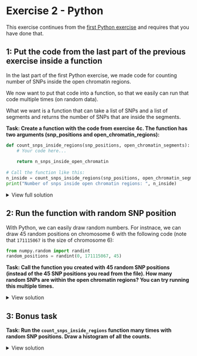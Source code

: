 # Exercise 2 - Python

This exercise continues from the [first Python exercise](Exercise1-Python.md) and requires that you have done that.



## 1: Put the code from the last part of the previous exercise inside a function
In the last part of the first Python exercise, we made code for counting number of SNPs inside the open chromatin regions. 

We now want to put that code into a function, so that we easily can run that code multiple times (on random data).

What we want is a function that can take a list of SNPs and a list of segments and returns the number of SNPs that are inside the segments.

**Task: Create a function with the code from exercise 4c. The function has two arguments (snp_positions and open_chromatin_regions):**
```python
def count_snps_inside_regions(snp_positions, open_chromatin_segments):
    # Your code here...
    
    return n_snps_inside_open_chromatin
    
# Call the function like this:
n_inside = count_snps_inside_regions(snp_positions, open_chromatin_segments)
print("Number of snps inside open chromatin regions: ", n_inside)
```

<details>
<summary>View full solution</summary>

```python
def count_snps_inside_regions(snp_positions, open_chromatin_segments):
    n_snps_inside_open_chromatin = 0

    for open_chromatin_region in open_chromatin_segments:
        start = open_chromatin_region[0]
        end = open_chromatin_region[1]
        for snp in snp_positions:
            # Check here whether the SNP is inside the region, increase the counter if it is     
            if snp >= start and snp < end:
                n_snps_inside_open_chromatin += 1
        
    return n_snps_inside_open_chromatin
    
# Call the function like this:
n_inside = count_snps_inside_regions(snp_positions, open_chromatin_segments)
print("Number of snps inside open chromatin regions: ", n_inside)
```
</details>


## 2: Run the function with random SNP position
With Python, we can easily draw random numbers. For instnace, we can draw 45 random positions on chromosome 6 with the following code (note that `171115067` is the size of chromosome 6):
```python
from numpy.random import randint
random_positions = randint(0, 171115067, 45)
```

**Task: Call the function you created with 45 random SNP positions (instead of the 45 SNP positions you read from the file). 
How many random SNPs are within the open chromatin regions? You can try running this multiple times.**

<details>
<summary>View solution</summary>

```python
from numpy.random import randint
random_positions = randint(0, 171115067, 45)

n_inside = count_snps_inside_regions(random_positions, open_chromatin_segments)
print(n_inside)
```

</details>


## 3: Bonus task
**Task: Run the `count_snps_inside_regions` function many times with random SNP positions. Draw a histogram of all the counts.**

<details>
<summary>View solution</summary>

```python
from numpy.random import randint
import matplotlib.pyplot as plt
counts = []

for i in range(0, 100):
    random_positions = randint(0, 171115067, 45)
    count = count_snps_inside_regions(random_positions, open_chromatin_segments)
    counts.append(count) 
    
# Plot the histogram
plt.plot(counts)
plt.show()
```
